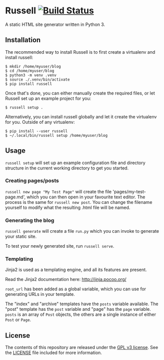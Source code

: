 # Russell [![Build Status](https://travis-ci.org/anlutro/russell.png?branch=master)](https://travis-ci.org/anlutro/russell)

A static HTML site generator written in Python 3.

## Installation

The recommended way to install Russell is to first create a virtualenv and install russell:

	$ mkdir /home/myuser/blog
	$ cd /home/myuser/blog
	$ python3 -m venv .venv
	$ source ./.venv/bin/activate
	$ pip install russell

Once that's done, you can either manually create the required files, or let Russell set up an example project for you:

	$ russell setup .

Alternatively, you can install russell globally and let it create the virtualenv for you. Outside of any virtualenv:

	$ pip install --user russell
	$ ~/.local/bin/russell setup /home/myuser/blog

## Usage

`russell setup` will set up an example configuration file and directory
structure in the current working directory to get you started.

### Creating pages/posts

`russell new page "My Test Page"` will create the file 'pages/my-test-page.md',
which you can then open in your favourite text editor. The process is the same
for `russell new post`. You can change the filename yourself to modify what the
resulting .html file will be named.

### Generating the blog

`russell generate` will create a file `run.py` which you can invoke to generate
your static site.

To test your newly generated site, run `russell serve`.

### Templating

Jinja2 is used as a templating engine, and all its features are present.

Read the Jinja2 documentation here: http://jinja.pocoo.org/

`root_url` has been added as a global variable, which you can use for generating
URLs in your template.

The "index" and "archive" templates have the `posts` variable available. The
"post" template has the `post` variable and "page" has the `page` variable.
`posts` is an array of `Post` objects, the others are a single instance of
either `Post` or `Page`.

## License

The contents of this repository are released under the [GPL v3 license](https://opensource.org/licenses/GPL-3.0). See the [LICENSE](LICENSE) file included for more information.
